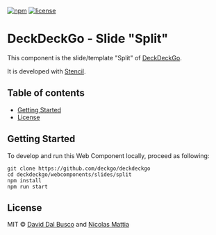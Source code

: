 [![npm][npm-badge]][npm-badge-url]
[![license][npm-license]][npm-license-url]

[npm-badge]: https://img.shields.io/npm/v/@deckdeckgo/slide-split
[npm-badge-url]: https://www.npmjs.com/package/@deckdeckgo/slide-split
[npm-license]: https://img.shields.io/npm/l/@deckdeckgo/slide-split
[npm-license-url]: https://github.com/deckgo/deckdeckgo/blob/master/webcomponents/slides/split/LICENSE

# DeckDeckGo - Slide "Split"

This component is the slide/template "Split" of [DeckDeckGo].

It is developed with [Stencil](https://stenciljs.com).

## Table of contents

- [Getting Started](#getting-started)
- [License](#license)

## Getting Started

To develop and run this Web Component locally, proceed as following:

```
git clone https://github.com/deckgo/deckdeckgo
cd deckdeckgo/webcomponents/slides/split
npm install
npm run start
```

## License

MIT © [David Dal Busco](mailto:david.dalbusco@outlook.com) and [Nicolas Mattia](mailto:nicolas@nmattia.com)

[deckdeckgo]: https://deckdeckgo.com
